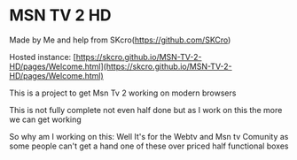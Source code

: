 # MSN TV 2 HD
Made by Me and help from SKcro(https://github.com/SKCro)

Hosted instance: [https://skcro.github.io/MSN-TV-2-HD/pages/Welcome.html](https://skcro.github.io/MSN-TV-2-HD/pages/Welcome.html)

This is a project to get Msn Tv 2 working on modern browsers

This is not fully complete not even half done but as I work on this the more we can get working

So why am I working on this: Well It's for the Webtv and Msn tv Comunity as some people can't get a hand one of these over priced half functional boxes

